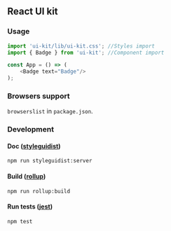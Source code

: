 ## React UI kit

### Usage
```typescript jsx
import 'ui-kit/lib/ui-kit.css'; //Styles import
import { Badge } from 'ui-kit'; //Component import 

const App = () => (
    <Badge text="Badge"/>
);
```


### Browsers support
`browserslist` in `package.json`.

### Development
#### Doc ([styleguidist](https://github.com/styleguidist/react-styleguidist))
```shell script
npm run styleguidist:server
```
#### Build ([rollup](https://github.com/rollup/rollup))
```shell script
npm run rollup:build
```
#### Run tests ([jest](https://jestjs.io/))
```shell script
npm test
```